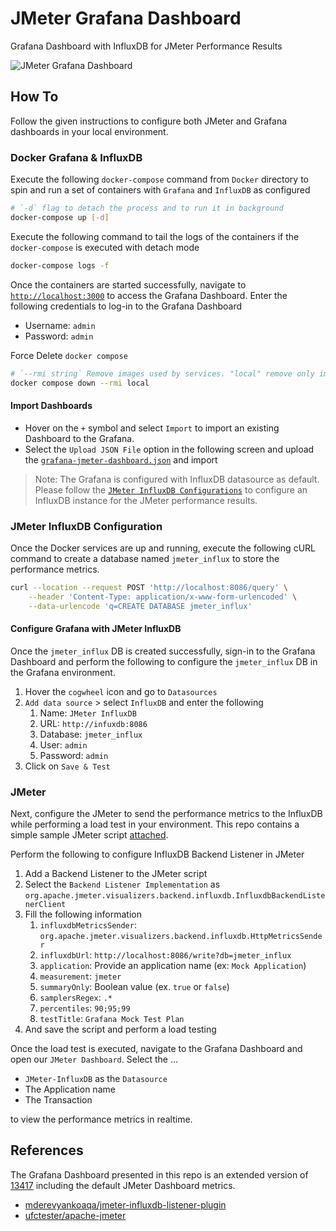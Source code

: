 # JMeter Grafana Dashboard

Grafana Dashboard with InfluxDB for JMeter Performance Results

![JMeter Grafana Dashboard](Examples/Images/jmeter-grafana-dashboard.png)

## How To

Follow the given instructions to configure both JMeter and Grafana dashboards in your local environment.

### Docker Grafana & InfluxDB

Execute the following `docker-compose` command from `Docker` directory to spin and run a set of containers with `Grafana` and `InfluxDB` as configured

```sh
# `-d` flag to detach the process and to run it in background
docker-compose up [-d]
```

Execute the following command to tail the logs of the containers if the `docker-compose` is executed with detach mode

```sh
docker-compose logs -f
```

Once the containers are started successfully, navigate to [`http://localhost:3000`](http://localhost:3000) to access the Grafana Dashboard. Enter the following credentials to log-in to the Grafana Dashboard

- Username: `admin`
- Password: `admin`



Force Delete `docker compose`

```sh
# `--rmi string` Remove images used by services. "local" remove only images that don't have a custom tag ("local"|"all"
docker compose down --rmi local
```




#### Import Dashboards

- Hover on the `+` symbol and select `Import` to import an existing Dashboard to the Grafana.
- Select the `Upload JSON File` option in the following screen and upload the [`grafana-jmeter-dashboard.json`](Grafana%20Dashboard/grafana-jmeter-dashboard.json) and import

> Note: The Grafana is configured with InfluxDB datasource as default. Please follow the [`JMeter InfluxDB Configurations`](#jmeter-influxdb-configuration) to configure an InfluxDB instance for the JMeter performance results.

### JMeter InfluxDB Configuration

Once the Docker services are up and running, execute the following cURL command to create a database named `jmeter_influx` to store the performance metrics.

```sh
curl --location --request POST 'http://localhost:8086/query' \
    --header 'Content-Type: application/x-www-form-urlencoded' \
    --data-urlencode 'q=CREATE DATABASE jmeter_influx'
```

#### Configure Grafana with JMeter InfluxDB

Once the `jmeter_influx` DB is created successfully, sign-in to the Grafana Dashboard and perform the following to configure the `jmeter_influx` DB in the Grafana environment.

1. Hover the `cogwheel` icon and go to `Datasources`
2. `Add data source` > select `InfluxDB` and enter the following
   1. Name: `JMeter InfluxDB`
   2. URL: `http://infuxdb:8086`
   3. Database: `jmeter_influx`
   4. User: `admin`
   5. Password: `admin`
3. Click on `Save & Test`

### JMeter

Next, configure the JMeter to send the performance metrics to the InfluxDB while performing a load test in your environment. This repo contains a simple sample JMeter script [attached](JMeter%20Script/grafana-mock-test.jmx).

Perform the following to configure InfluxDB Backend Listener in JMeter

1. Add a Backend Listener to the JMeter script
2. Select the `Backend Listener Implementation` as `org.apache.jmeter.visualizers.backend.influxdb.InfluxdbBackendListenerClient`
3. Fill the following information
   1. `influxdbMetricsSender`: `org.apache.jmeter.visualizers.backend.influxdb.HttpMetricsSender`
   2. `influxdbUrl`: `http://localhost:8086/write?db=jmeter_influx`
   3. `application`: Provide an application name (ex: `Mock Application`)
   4. `measurement`: `jmeter`
   5. `summaryOnly`: Boolean value (ex. `true` or `false`)
   6. `samplersRegex`: `.*`
   7. `percentiles`: `90;95;99`
   8. `testTitle`: `Grafana Mock Test Plan`
4. And save the script and perform a load testing

Once the load test is executed, navigate to the Grafana Dashboard and open our `JMeter Dashboard`. Select the ...

- `JMeter-InfluxDB` as the `Datasource`
- The Application name
- The Transaction

to view the performance metrics in realtime.

## References

The Grafana Dashboard presented in this repo is an extended version of [13417](https://grafana.com/grafana/dashboards/13417) including the default JMeter Dashboard metrics.

- [mderevyankoaqa/jmeter-influxdb-listener-plugin](https://github.com/mderevyankoaqa/jmeter-influxdb-listener-plugin)
- [ufctester/apache-jmeter](https://github.com/ufctester/apache-jmeter)
